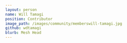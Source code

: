 ```yaml
---
layout: person
name: Will Tamagi
position: Contributor
image_path: /images/community/memberswill-tamagi.jpg
github: wdtamagi
blurb: Mesh Head
---
```

